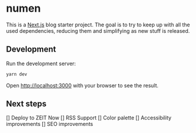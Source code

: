 # numen

This is a [Next.js](https://nextjs.org/) blog starter project. The goal is to try to keep up with all the used dependencies, reducing them and simplifying as new stuff is released.

## Development

Run the development server:

```bash
yarn dev
```

Open [http://localhost:3000](http://localhost:3000) with your browser to see the result.

## Next steps

[] Deploy to ZEIT Now
[] RSS Support
[] Color palette
[] Accessibility improvements
[] SEO improvements
